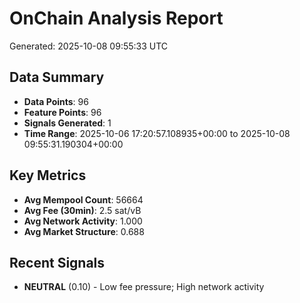 # OnChain Analysis Report
Generated: 2025-10-08 09:55:33 UTC

## Data Summary
- **Data Points**: 96
- **Feature Points**: 96
- **Signals Generated**: 1
- **Time Range**: 2025-10-06 17:20:57.108935+00:00 to 2025-10-08 09:55:31.190304+00:00

## Key Metrics
- **Avg Mempool Count**: 56664
- **Avg Fee (30min)**: 2.5 sat/vB
- **Avg Network Activity**: 1.000
- **Avg Market Structure**: 0.688

## Recent Signals
- **NEUTRAL** (0.10) - Low fee pressure; High network activity
